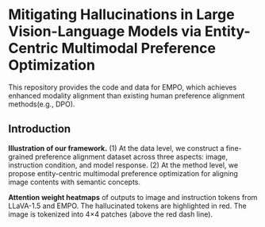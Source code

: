 # Mitigating Hallucinations in Large Vision-Language Models via Entity-Centric Multimodal Preference Optimization
This repository provides the code and data for EMPO, which achieves enhanced modality alignment than existing human preference alignment methods(e.g., DPO).

## Introduction
**Illustration of our framework.** (1) At the data level, we construct a fine-grained preference alignment dataset across three aspects: image, instruction condition, and model response. (2) At the method level, we propose entity-centric multimodal preference optimization for aligning image contents with semantic concepts.


**Attention weight heatmaps** of outputs to image and instruction tokens from LLaVA-1.5 and EMPO. The hallucinated tokens are highlighted in red. The image is tokenized into 4×4 patches (above the red dash line).

